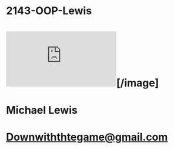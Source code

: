 # 2143-OOP-Lewis
# ![image](https://www.facebook.com/photo.php?fbid=328644867164392&l=54c3aaae40)[/image]
# Michael Lewis
# Downwiththtegame@gmail.com
